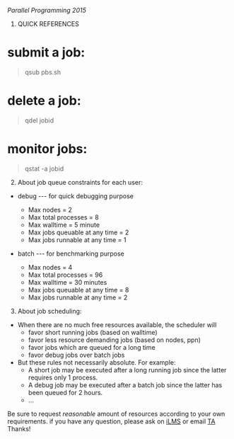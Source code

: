 *Parallel Programming 2015*

1. QUICK REFERENCES
# submit a job:
> qsub pbs.sh

# delete a job:
> qdel jobid

# monitor jobs:
> qstat -a jobid


2. About job queue constraints for each user:
- debug --- for quick debugging purpose
    *  Max nodes = 2
    *  Max total processes = 8
    *  Max walltime = 5 minute
    *  Max jobs queuable at any time = 2
    *  Max jobs runnable at any time = 1

- batch --- for benchmarking purpose
    *  Max nodes = 4
    *  Max total processes = 96
    *  Max walltime = 30 minutes
    *  Max jobs queuable at any time = 8
    *  Max jobs runnable at any time = 2

3. About job scheduling:
- When there are no much free resources available, the scheduler will
    *  favor short running jobs (based on walltime)
    *  favor less resource demanding jobs (based on nodes, ppn)
    *  favor jobs which are queued for a long time
    *  favor debug jobs over batch jobs
- But these rules not necessarily absolute. For example:
    *  A short job may be executed after a long running job since the latter requires only 1 process.
    *  A debug job may be executed after a batch job since the latter has been queued for 2 hours.
	*  ...

Be sure to request *reasonable* amount of resources according to your own requirements.
if you have any question, please ask on [iLMS](http://lms.nthu.edu.tw) or email [TA](jacoblee@lsalab.cs.nthu.edu.tw)
Thanks!

